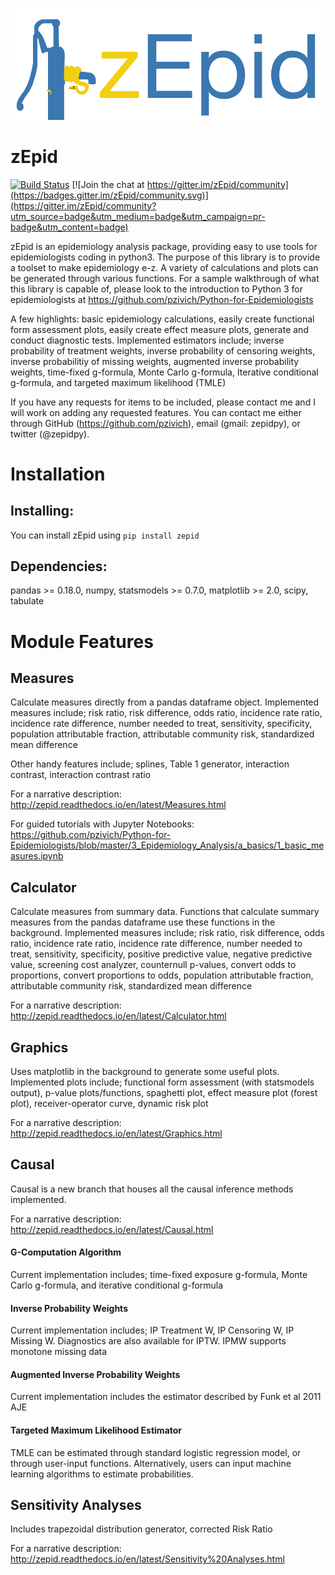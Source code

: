 ![zepid](docs/images/zepid_logo.png)
# zEpid

[![Build Status](https://travis-ci.com/pzivich/zEpid.svg?branch=master)](https://travis-ci.com/pzivich/zEpid)
[![Join the chat at https://gitter.im/zEpid/community](https://badges.gitter.im/zEpid/community.svg)](https://gitter.im/zEpid/community?utm_source=badge&utm_medium=badge&utm_campaign=pr-badge&utm_content=badge)

zEpid is an epidemiology analysis package, providing easy to use tools for epidemiologists coding in python3. The 
purpose of this library is to provide a toolset to make epidemiology e-z. A variety of calculations and plots can be 
generated through various functions. For a sample walkthrough of what this library is capable of, please look to the 
introduction to Python 3 for epidemiologists at https://github.com/pzivich/Python-for-Epidemiologists

A few highlights: basic epidemiology calculations, easily create functional form assessment plots, 
easily create effect measure plots, generate and conduct diagnostic tests. Implemented estimators include; inverse 
probability of treatment weights, inverse probability of censoring weights, inverse probabilitiy of missing weights, 
augmented inverse probability weights, time-fixed g-formula, Monte Carlo g-formula, Iterative conditional g-formula, 
and targeted maximum likelihood (TMLE)

If you have any requests for items to be included, please contact me and I will work on adding any requested features. 
You can contact me either through GitHub (https://github.com/pzivich), email (gmail: zepidpy), or twitter (@zepidpy).

# Installation

## Installing:
You can install zEpid using `pip install zepid`

## Dependencies:
pandas >= 0.18.0, numpy, statsmodels >= 0.7.0, matplotlib >= 2.0, scipy, tabulate

# Module Features

## Measures
Calculate measures directly from a pandas dataframe object. Implemented measures include; risk ratio, risk difference, 
odds ratio, incidence rate ratio, incidence rate difference, number needed to treat, sensitivity, specificity, 
population attributable fraction, attributable community risk, standardized mean difference

Other handy features include; splines, Table 1 generator, interaction contrast, interaction contrast ratio

For a narrative description:
http://zepid.readthedocs.io/en/latest/Measures.html

For guided tutorials with Jupyter Notebooks:
https://github.com/pzivich/Python-for-Epidemiologists/blob/master/3_Epidemiology_Analysis/a_basics/1_basic_measures.ipynb

## Calculator
Calculate measures from summary data. Functions that calculate summary measures from the pandas dataframe use these 
functions in the background. Implemented measures include; risk ratio, risk difference, odds ratio, incidence rate 
ratio, incidence rate difference, number needed to treat, sensitivity, specificity, positive predictive value, negative 
predictive value, screening cost analyzer, counternull p-values, convert odds to proportions, convert proportions to 
odds, population attributable fraction, attributable community risk, standardized mean difference

For a narrative description:
http://zepid.readthedocs.io/en/latest/Calculator.html

## Graphics
Uses matplotlib in the background to generate some useful plots. Implemented plots include; functional form assessment 
(with statsmodels output), p-value plots/functions, spaghetti plot, effect measure plot (forest plot), receiver-operator 
curve, dynamic risk plot

For a narrative description:
http://zepid.readthedocs.io/en/latest/Graphics.html

## Causal
Causal is a new branch that houses all the causal inference methods implemented. 

For a narrative description:
http://zepid.readthedocs.io/en/latest/Causal.html

#### G-Computation Algorithm
Current implementation includes; time-fixed exposure g-formula, Monte Carlo g-formula, and iterative conditional 
g-formula

#### Inverse Probability Weights 
Current implementation includes; IP Treatment W, IP Censoring W, IP Missing W. Diagnostics are also available for IPTW. 
IPMW supports monotone missing data

#### Augmented Inverse Probability Weights
Current implementation includes the estimator described by Funk et al 2011 AJE

#### Targeted Maximum Likelihood Estimator
TMLE can be estimated through standard logistic regression model, or through user-input functions. Alternatively, users 
can input machine learning algorithms to estimate probabilities. 

## Sensitivity Analyses
Includes trapezoidal distribution generator, corrected Risk Ratio

For a narrative description:
http://zepid.readthedocs.io/en/latest/Sensitivity%20Analyses.html